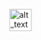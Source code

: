 [<img alt="alt_text" width="40px" src="images/image.PNG" />](https://gabrieltorquato-portfolio-cenipa-8mh3db.streamlit.app/)
